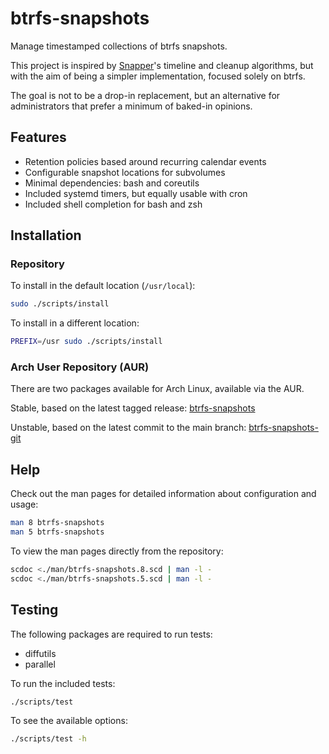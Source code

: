 # btrfs-snapshots

Manage timestamped collections of btrfs snapshots.

This project is inspired by [Snapper][snapper]'s timeline and cleanup
algorithms, but with the aim of being a simpler implementation,
focused solely on btrfs.

The goal is not to be a drop-in replacement, but an alternative for
administrators that prefer a minimum of baked-in opinions.

## Features

- Retention policies based around recurring calendar events
- Configurable snapshot locations for subvolumes
- Minimal dependencies: bash and coreutils
- Included systemd timers, but equally usable with cron
- Included shell completion for bash and zsh

## Installation

### Repository

To install in the default location (`/usr/local`):

```sh
sudo ./scripts/install
```

To install in a different location:

```sh
PREFIX=/usr sudo ./scripts/install
```

### Arch User Repository (AUR)

There are two packages available for Arch Linux, available via the
AUR.

Stable, based on the latest tagged release:
[btrfs-snapshots][aur]

Unstable, based on the latest commit to the main branch:
[btrfs-snapshots-git][aur-git]

## Help

Check out the man pages for detailed information about configuration and usage:

```sh
man 8 btrfs-snapshots
man 5 btrfs-snapshots
```

To view the man pages directly from the repository:

```sh
scdoc <./man/btrfs-snapshots.8.scd | man -l -
scdoc <./man/btrfs-snapshots.5.scd | man -l -
```

## Testing

The following packages are required to run tests:

- diffutils
- parallel

To run the included tests:

```sh
./scripts/test
```

To see the available options:

```sh
./scripts/test -h
```

[snapper]: http://snapper.io/
[aur]: https://aur.archlinux.org/packages/btrfs-snapshots/
[aur-git]: https://aur.archlinux.org/packages/btrfs-snapshots-git/
